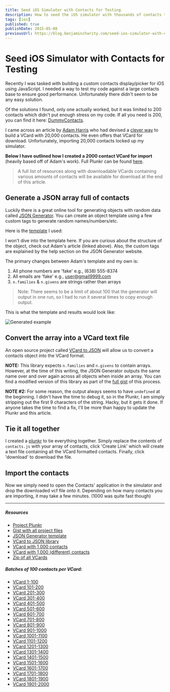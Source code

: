 ```yaml
---
title: Seed iOS Simulator with Contacts for Testing
description: How to seed the iOS simulator with thousands of contacts to stress-test your hybrid app.
tags: [ios]
published: true
publishDate: 2015-05-08
previousUrl: https://blog.benjamincharity.com/seed-ios-simulator-with-contacts-for-testing/
---
```


# Seed iOS Simulator with Contacts for Testing

Recently I was tasked with building a custom contacts display/picker for iOS using JavaScript. I needed a way to
test my code against a large contacts base to ensure good performance. Unfortunately there didn't seem to be any
easy solution.

Of the solutions I found, only one actually worked, but it was limited to 200 contacts which didn't put enough
stress on my code. If all you need is 200, you can find it here: [DummyContacts][dummy].

I came across an article by [Adam Harris][adam] who had devised a [clever way][20000] to build a VCard with 20,000
contacts. He even offers that VCard for download. Unfortunately, importing 20,000 contacts locked up my simulator.

**Below I have outlined how I created a 2000 contact VCard for import** (heavily based off of Adam's work). Full Plunkr
can be found [here][plunkr].

> A full list of resources along with downloadable VCards containing various amounts of contacts will be available
> for download at the end of this article.

## Generate a JSON array full of contacts

Luckily there is a great online tool for generating objects with random data called [JSON Generator][json]. You can
create an object template using a few custom tags to generate random names/numbers/etc.

Here is the [template][template] I used:

<script src="https://gist.github.com/benjamincharity/c295aea01a74b036fec0.js"></script>

I won't dive into the template here. If you are curious about the structure of the object, check out Adam's article
(linked above). Also, the custom tags are explained by the help section on the JSON Generator website.

The primary changes between Adam's template and my own is:

1. All phone numbers are 'fake' e.g., (638) 555-8374
2. All emails are 'fake' e.g., user@gmail9999.com
3. `n.families` & `n.givens` are strings rather than arrays

> Note: There seems to be a limit of about 100 that the generator will output in one run, so I had to run it several
> times to copy enough output.

This is what the template and results would look like:

![Generated example](assets/blog/generatorExample.png)

## Convert the array into a VCard text file

An open source project called [VCard to JSON][vcard] will allow us to convert a contacts object into the VCard format.

**NOTE:** This library expects `n.families` and `n.givens` to contain arrays. However, at the time of this writing,
the JSON Generator outputs the same name over and over again across all objects when inside an array. You can find a
modified version of this library as part of the [full gist][fullgist] of this process.

**NOTE #2:** For some reason, the output always seems to have `undefined` at the beginning. I didn't have the time
to debug it, so in the Plunkr, I am simply stripping out the first 9 characters of the string. Hacky, but it gets it
done. If anyone takes the time to find a fix, I'll be more than happy to update the Plunkr and this article.

## Tie it all together

I created a [plunkr][plunkr] to tie everything together. Simply replace the contents of `contacts.js` with your
array of contacts, click 'Create Link' which will create a text file containing all the VCard formatted contacts.
Finally, click 'download' to download the file.

## Import the contacts

Now we simply need to open the Contacts' application in the simulator and drop the downloaded vcf file onto it.
Depending on how many contacts you are importing, it may take a few minutes. (1000 was quite fast though)

---

##### Resources

- [Project Plunkr][plunkr]
- [Gist with all project files][fullgist]
- [JSON Generator template][template]
- [VCard to JSON library][vcard]
- [VCard with 1,000 contacts](https://cdn.benjamincharity.com/vcards/contacts0-1000.vcf)
- [VCard with 1,000 (different) contacts](https://cdn.benjamincharity.com/vcards/contacts1000-2000.vcf)
- [Zip of all VCards](https://cdn.benjamincharity.com/vcards/ContactsVCards.zip)

##### Batches of 100 contacts per VCard:

- [VCard 1-100](https://cdn.benjamincharity.com/vcards/contacts1-100.vcf)
- [VCard 101-200](https://cdn.benjamincharity.com/vcards/contacts101-200.vcf)
- [VCard 201-300](https://cdn.benjamincharity.com/vcards/contacts201-300.vcf)
- [VCard 301-400](https://cdn.benjamincharity.com/vcards/contacts301-400.vcf)
- [VCard 401-500](https://cdn.benjamincharity.com/vcards/contacts401-500.vcf)
- [VCard 501-600](https://cdn.benjamincharity.com/vcards/contacts501-600.vcf)
- [VCard 601-700](https://cdn.benjamincharity.com/vcards/contacts601-700.vcf)
- [VCard 701-800](https://cdn.benjamincharity.com/vcards/contacts701-800.vcf)
- [VCard 801-900](https://cdn.benjamincharity.com/vcards/contacts801-900.vcf)
- [VCard 901-1000](https://cdn.benjamincharity.com/vcards/contacts901-1000.vcf)
- [VCard 1001-1100](https://cdn.benjamincharity.com/vcards/contacts1001-1100.vcf)
- [VCard 1101-1200](https://cdn.benjamincharity.com/vcards/contacts1101-1200.vcf)
- [VCard 1201-1300](https://cdn.benjamincharity.com/vcards/contacts1201-1300.vcf)
- [VCard 1301-1400](https://cdn.benjamincharity.com/vcards/contacts1301-1400.vcf)
- [VCard 1401-1500](https://cdn.benjamincharity.com/vcards/contacts1401-1500.vcf)
- [VCard 1501-1600](https://cdn.benjamincharity.com/vcards/contacts1501-1600.vcf)
- [VCard 1601-1700](https://cdn.benjamincharity.com/vcards/contacts1601-1700.vcf)
- [VCard 1701-1800](https://cdn.benjamincharity.com/vcards/contacts1701-1800.vcf)
- [VCard 1801-1900](https://cdn.benjamincharity.com/vcards/contacts1801-1900.vcf)
- [VCard 1901-2000](https://cdn.benjamincharity.com/vcards/contacts1901-2000.vcf)

[plunkr]: https://plnkr.co/edit/0Q1gz3BLocaIFg2B0rVH?p=preview
[template]: https://gist.github.com/benjamincharity/c295aea01a74b036fec0
[fullgist]: https://gist.github.com/benjamincharity/ac35ac288552feee349a
[json]: https://next.json-generator.com/
[vcard]: https://github.com/andrewppace/vcard-json
[adam]: https://github.com/aharris88
[20000]: https://www.adamwadeharris.com/heres-how-i-created-20000-fake-contacts-on-the-iphone/
[dummy]: https://github.com/Janak-Nirmal/DummyContacts
